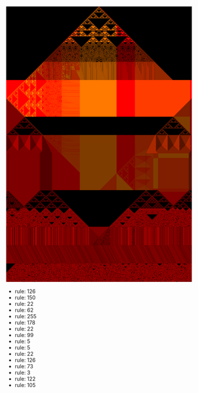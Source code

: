 ![photo](./output.png) 
 * rule: 126
* rule: 150
* rule: 22
* rule: 62
* rule: 255
* rule: 178
* rule: 22
* rule: 99
* rule: 5
* rule: 5
* rule: 22
* rule: 126
* rule: 73
* rule: 3
* rule: 122
* rule: 105
